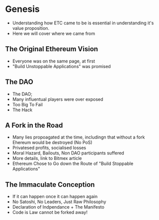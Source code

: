 # Genesis

- Understanding how ETC came to be is essential in understanding it's value proposition.
- Here we will cover where we came from

## The Original Ethereum Vision

- Everyone was on the same page, at first
- "Build Unstoppable Applications" was promised

## The DAO

- The DAO;
- Many influentual players were over exposed
- Too Big To Fail
- The Hack

## A Fork in the Road

- Many lies propoagated at the time, includingn that without a fork Ehereum would be destroyed (No PoS)
- Privatesed profits, socialised losses
- Moral Hazard, Bailouts, Non DAO participants suffered
- More details, link to Bitmex article
- Ethereum Chose to Go down the Route of "Build Stoppable Applications"

## The Immaculate Conception

- If it can happen once it can happen again
- No Satoshi, No Leaders, Just Raw Philosophy
- Declaration of Indpendance + The Manifesto
- Code is Law cannot be forked away!
